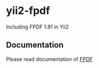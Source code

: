 # yii2-fpdf
Including FPDF 1.81 in Yii2

## Documentation
Please read documentation of [FPDF](http://fpdf.de/dokumentation/)
